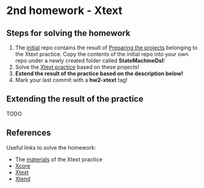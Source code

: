 # 2nd homework - Xtext

## Steps for solving the homework

1. The [initial](https://github.com/MDSDLab/mdsd-2024-xtext-hw) repo contains the result of [Preparing the projects](../../practice/practice_03/PR3-Xtext-Projects.pdf) belonging to the Xtext practice. Copy the contents of the initial repo into your own repo under a newly created folder called **StateMachineDsl**!
2. Solve the [Xtext practice](../../practice/practice_03/PR3-Xtext-Guideline.pdf) based on these projects!
3. **Extend the result of the practice based on the description below!**
4. Mark your last commit with a **hw2-xtext** tag!

## Extending the result of the practice

TODO

## References

Useful links to solve the homework:

* The [materials](../../practice/practice_03) of the Xtext practice
* [Xcore](https://wiki.eclipse.org/Xcore)
* [Xtext](https://eclipse.dev/Xtext/documentation/301_grammarlanguage.html)
* [Xtend](https://eclipse.dev/Xtext/xtend/documentation/203_xtend_expressions.html#templates)

